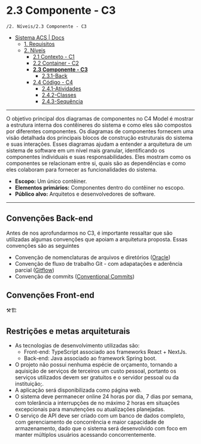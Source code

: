 # 2.3 Componente - C3

`/2. Níveis/2.3 Componente - C3`

* [Sistema ACS | Docs](../../README.md)
  * [1. Requisitos](../../1.%20Requisitos/README.md)
  * [2. Níveis](../../2.%20N%C3%ADveis/README.md)
    * [2.1 Contexto - C1](../../2.%20N%C3%ADveis/2.1%20Contexto%20-%20C1/README.md)
    * [2.2 Container - C2](../../2.%20N%C3%ADveis/2.2%20Container%20-%20C2/README.md)
    * [**2.3 Componente - C3**](../../2.%20N%C3%ADveis/2.3%20Componente%20-%20C3/README.md)
      * [2.3.1-Back](../../2.%20N%C3%ADveis/2.3%20Componente%20-%20C3/2.3.1-Back/README.md)
    * [2.4 Código - C4](../../2.%20N%C3%ADveis/2.4%20C%C3%B3digo%20-%20C4/README.md)
      * [2.4.1-Atividades](../../2.%20N%C3%ADveis/2.4%20C%C3%B3digo%20-%20C4/2.4.1-Atividades/README.md)
      * [2.4.2-Classes](../../2.%20N%C3%ADveis/2.4%20C%C3%B3digo%20-%20C4/2.4.2-Classes/README.md)
      * [2.4.3-Sequência](../../2.%20N%C3%ADveis/2.4%20C%C3%B3digo%20-%20C4/2.4.3-Sequ%C3%AAncia/README.md)

---

O objetivo principal dos diagramas de componentes no C4 Model é mostrar a estrutura interna dos contêineres do sistema e como eles são compostos por diferentes componentes. Os diagramas de componentes fornecem uma visão detalhada dos principais blocos de construção estruturais do sistema e suas interações. Esses diagramas ajudam a entender a arquitetura de um sistema de software em um nível mais granular, identificando os componentes individuais e suas responsabilidades. Eles mostram como os componentes se relacionam entre si, quais são as dependências e como eles colaboram para fornecer as funcionalidades do sistema.

* **Escopo:** Um único contêiner.
* **Elementos primários:** Componentes dentro do contêiner no escopo.
* **Público alvo:** Arquitetos e desenvolvedores de software.
****
## Convenções Back-end

Antes de nos aprofundarmos no C3, é importante ressaltar que são utilizadas algumas convenções que apoiam a arquitetura proposta. Essas convenções são as seguintes
*  Convenção de nomenclaturas de arquivos e diretórios ([Oracle](https://www.oracle.com/java/technologies/javase/codeconventions-namingconventions.html))
*  Convenção de fluxo de trabalho Git - com adapatações e aderência parcial ([Gitflow](https://danielkummer.github.io/git-flow-cheatsheet/))
*  Convenção de commits ([Conventional Commits](https://www.conventionalcommits.org/pt-br/v1.0.0/))

## Convenções Front-end
⚒️🏗️

## Restrições e metas arquiteturais
* As tecnologias de desenvolvimento utilizadas são: 
  * Front-end: TypeScript associado aos frameworks React + NextJs.
  * Back-end: Java associado ao framework Spring boot.
* O projeto não possui nenhuma espécie de orçamento, tornando a aquisição de serviços de terceiros um custo pessoal, portanto os serviços utilizados devem ser gratuitos e o servidor pessoal ou da instituição;.
* A aplicação será disponibilizada como página web.
* O sistema deve permanecer online 24 horas por dia, 7 dias por semana, com tolerância a interrupções de no máximo 2 horas em situações excepcionais para manutenções ou atualizações planejadas.
* O serviço de API deve ser criado com um banco de dados completo, com gerenciamento de concorrência e maior capacidade de armazenamento, dado que o sistema será desenvolvido com foco em manter múltiplos usuários acessando concorrentemente.

